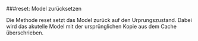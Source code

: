 ###reset: Model zurücksetzen

Die Methode reset setzt das Model zurück auf den Urprungszustand. Dabei wird das akutelle Model mit der ursprünglichen Kopie aus dem Cache überschrieben.